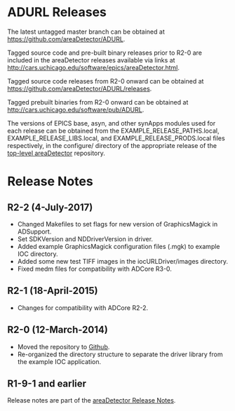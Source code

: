 ADURL Releases
==============

The latest untagged master branch can be obtained at
https://github.com/areaDetector/ADURL.

Tagged source code and pre-built binary releases prior to R2-0 are included
in the areaDetector releases available via links at
http://cars.uchicago.edu/software/epics/areaDetector.html.

Tagged source code releases from R2-0 onward can be obtained at 
https://github.com/areaDetector/ADURL/releases.

Tagged prebuilt binaries from R2-0 onward can be obtained at
http://cars.uchicago.edu/software/pub/ADURL.

The versions of EPICS base, asyn, and other synApps modules used for each release can be obtained from 
the EXAMPLE_RELEASE_PATHS.local, EXAMPLE_RELEASE_LIBS.local, and EXAMPLE_RELEASE_PRODS.local
files respectively, in the configure/ directory of the appropriate release of the 
[top-level areaDetector](https://github.com/areaDetector/areaDetector) repository.


Release Notes
=============

R2-2 (4-July-2017)
----
* Changed Makefiles to set flags for new version of GraphicsMagick in ADSupport.
* Set SDKVersion and NDDriverVersion in driver.
* Added example GraphicsMagick configuration files (.mgk) to example IOC directory.
* Added some new test TIFF images in the iocURLDriver/images directory.
* Fixed medm files for compatibility with ADCore R3-0.


R2-1 (18-April-2015)
----
* Changes for compatibility with ADCore R2-2.


R2-0 (12-March-2014)
----
* Moved the repository to [Github](https://github.com/areaDetector/ADURL).
* Re-organized the directory structure to separate the driver library from the example IOC application.


R1-9-1 and earlier
------------------
Release notes are part of the
[areaDetector Release Notes](http://cars.uchicago.edu/software/epics/areaDetectorReleaseNotes.html).
